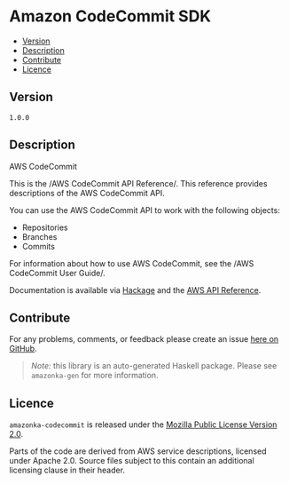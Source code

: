 # Amazon CodeCommit SDK

* [Version](#version)
* [Description](#description)
* [Contribute](#contribute)
* [Licence](#licence)


## Version

`1.0.0`


## Description

AWS CodeCommit

This is the /AWS CodeCommit API Reference/. This reference provides
descriptions of the AWS CodeCommit API.

You can use the AWS CodeCommit API to work with the following objects:

-   Repositories
-   Branches
-   Commits

For information about how to use AWS CodeCommit, see the /AWS CodeCommit
User Guide/.

Documentation is available via [Hackage](http://hackage.haskell.org/package/amazonka-codecommit)
and the [AWS API Reference](http://docs.aws.amazon.com/codecommit/latest/APIReference/Welcome.html).


## Contribute

For any problems, comments, or feedback please create an issue [here on GitHub](https://github.com/brendanhay/amazonka/issues).

> _Note:_ this library is an auto-generated Haskell package. Please see `amazonka-gen` for more information.


## Licence

`amazonka-codecommit` is released under the [Mozilla Public License Version 2.0](http://www.mozilla.org/MPL/).

Parts of the code are derived from AWS service descriptions, licensed under Apache 2.0.
Source files subject to this contain an additional licensing clause in their header.
